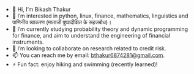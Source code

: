 - 👋 Hi, I’m Bikash Thakur
- 👀 I’m interested in python, linux, finance, mathematics, linguistics and पाणिनीय व्याकरण (माताजी पुष्पादीक्षित के सहजबोध)।
- 🌱 I’m currently studying probability theory and dynamic programming for finance, and aim to understand the engineering of financial instruments.
- 💞️ I’m looking to collaborate on research related to credit risk.
- 📫 You can reach me by email: bthakur6874281@gmail.com. 
- ⚡ Fun fact: enjoy hiking and swimming (recently learned)!

<!---
bthakur6874281/bthakur6874281 is a ✨ special ✨ repository because its `README.md` (this file) appears on your GitHub profile.
You can click the Preview link to take a look at your changes.
--->
